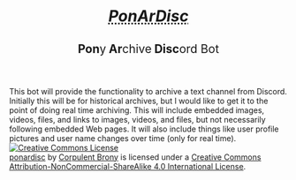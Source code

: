 <!DOCTYPE html>
<html lang="en">
	<head>
		<meta charset="utf-8">
		<base href="https://github.com/CorpulentBrony/ponardisc/blob/master/README.md">
		<link rel="publisher" type="text/html" href="//twitter.com/corpulentbrony" hreflang="en">
		<link rel="bestpony" type="text/html" href="//tsibp.com" hreflang="en">
		<link rel="license" type="text/html" href="//creativecommons.org/licenses/by-nc-sa/4.0/">
		<title>ponardisc</title>
	</head>
	<body>
		<main>
			<header>
				<h1><dfn><abbr title="Pony Archive Discord">PonArDisc</abbr></dfn></h1>
				<h2>Pon<span style="font-weight: normal;">y</span> Ar<span style="font-weight: normal;">chive</span> Disc<span style="font-weight: normal;">ord Bot</span></h2>
			</header>
			<section>
				This bot will provide the functionality to archive a text channel from Discord.  Initially this will be for historical archives, but I would like to get it to the point of doing real time archiving.  This will include embedded images, videos, files, and links to images, videos, and files, but not necessarily following embedded Web pages.  It will also include things like user profile pictures and user name changes over time (only for real time).
			</section>
			<footer>
				<div><a rel="license" href="//creativecommons.org/licenses/by-nc-sa/4.0/"><img alt="Creative Commons License" src="https://i.creativecommons.org/l/by-nc-sa/4.0/88x31.png"></a></div>
				<div>
					<a href="//github.com/CorpulentBrony/ponardisc">ponardisc</a> by <a href="//github.com/CorpulentBrony">Corpulent Brony</a> is licensed under a <a rel="license" href="//creativecommons.org/licenses/by-nc-sa/4.0/">Creative Commons Attribution-NonCommercial-ShareAlike 4.0 International License</a>.
				</div>
			</footer>
		</main>
	</body>
</html>